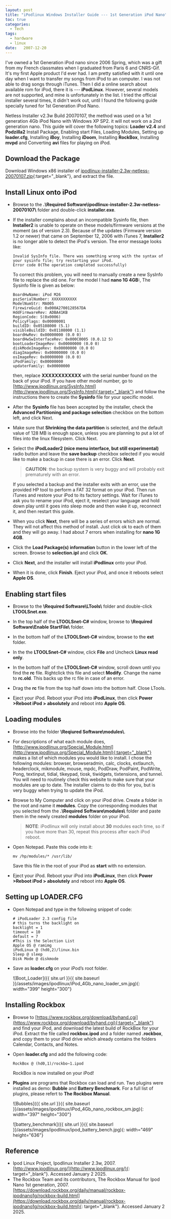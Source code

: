 ```yaml
---
layout: post
title: "iPodlinux Windows Installer Guide --- 1st Generation iPod Nano"
toc: true
categories:
  - Tech
tags:
  - hardware
  - linux
date:   2007-12-20
---
```


I've owned a 1st Generation iPod nano since 2006 Spring, which was a gift from 
my French classmates when I graduated from Paris 6 and CNRS-Gif. It's my first 
Apple product I'd ever had. I am pretty satisfied with it until one day when I 
want to transfer my songs from iPod to an computer. I was not able to drag songs 
through iTunes. Then I did a online search about available rom for iPod, there 
it is --- **iPodLinux**. However, several models are not supported, and mine is 
unfortunately in the list. I tried the official installer several times, it 
didn't work out, until I found the following guide specially tuned for 1st 
Generation iPod Nano.

Netless Installer v2.3w Build 20070107, the method was used on a 1st generation 
4Gb iPod Nano with Windows XP SP2. it will not work on a 2nd generation nano. 
This guide will cover the following topics: **Loader v2.4** and **Podzilla2** 
Install Package, Enabling start Files, Loading Modules, Setting up **loader.cfg**, 
Installing **iBoy**, Installing **iDoom**, Installing **RockBox**, Installing 
**mvpd** and Converting **avi** files for playing on iPod.

## Download the Package

Download Windows x86 installer of [ipodlinux-installer-2.3w-netless-20070107.zip](http://www.ipodlinux.org/Installer_2/ipodlinux-installer-2.3w-netless-20070107.zip){:target="_blank"}, and extract the file. 

## Install Linux onto iPod

 + Browse to the **.\Required Software\ipodlinux-installer-2.3w-netless-20070107\\** 
   folder and double-click **installer.exe**. 
   
 + If the installer complains about an incompatible Sysinfo file, then **Installer2** 
   is unable to operate on these models/firmware versions at the moment (as of 
   version 2.3). Because of the updates (Firmware version 1.2 or newer) that 
   came on September 12, 2006 with iTunes 7, **Installer2** is no longer able to 
   detect the iPod's version. The error message looks like: 
   
   ~~~console
   Invalid SysInfo file. There was something wrong with the syntax of your sysinfo file; try restarting your iPod.
   Error code 0(The operation completed successfully)
   ~~~
   
   To correct this problem, you will need to manually create a new SysInfo file 
   to replace the old one. For the model I had **nano 1G 4GB:**, The Sysinfo file 
   is given as below: 
    
   ~~~console
   BoardHwName: iPod M26
   pszSerialNumber: XXXXXXXXXXX
   ModelNumStr: MA005
   FirewireGuid: 0x000A2700128567DA
   HddFirmwareRev: ADBA41KB
   RegionCode: S(0x0006)
   PolicyFlags: 0x00000001
   buildID: 0x05108000 (5.1)
   visibleBuildID: 0x01108000 (1.1)
   boardHwRev: 0x00000000 (0.0 0)
   boardHwSwInterfaceRev: 0x000C0005 (0.0.12 5)
   bootLoaderImageRev: 0x00000000 (0.0 0)
   diskModeImageRev: 0x00000000 (0.0 0)
   diagImageRev: 0x00000000 (0.0 0)
   osImageRev: 0x00000000 (0.0 0)
   iPodFamily: 0x00000000
   updaterFamily: 0x00000000
   ~~~

   then, replace **XXXXXXXXXXXX** with the serial number found on the back of 
   your iPod. If you have other model number, go to [http://www.ipodlinux.org/SysInfo.html](http://www.ipodlinux.org/SysInfo.html){:target="_blank"} 
   and follow the instructions there to create the **Sysinfo** file for your 
   specific model.
   
 + After the **Sysinfo** file has been accepted by the installer, check the 
   **Advanced Partitioning and package selection** checkbox on the bottom left, 
   and click Next. 
   
 + Make sure that **Shrinking the data partition** is selected, and the default 
   value of 128 MB is enough space, unless you are planning to put a lot of files 
   into the linux filesystem. Click Next. 

 + Select the **iPodLoader2 (nice menu interface, but still experimental)** radio 
   button and leave the **save backup** checkbox selected if you would like to 
   make a backup in case there is an error. Click **Next**.
   
   > **CAUTION**: the backup system is very buggy and will probably exit prematurely 
   with an error. 
   
   If you selected a backup and the installer exits with an error, use the 
   provided HP tool to perform a FAT 32 format on your iPod. Then run iTunes 
   and restore your iPod to its factory settings. Wait for iTunes to ask you to 
   rename your iPod, eject it, reselect your language and hold down play until 
   it goes into sleep mode and then wake it up, reconnect it, and then restart 
   this guide. 

 + When you click **Next**, there will be a series of errors which are normal. 
   They will not affect this method of install. Just click ok to each of them 
   and they will go away. I had about 7 errors when installing for **nano 1G 4GB**.
   
 + Click the **Load Package(s) information** button in the lower left of the 
   screen. Browse to **selection.ipl** and click **OK**.
   
 + Click **Next**, and the installer will install **iPodlinux** onto your iPod.
 
 + When it is done, click **Finish**. Eject your iPod, and once it reboots 
   select **Apple OS**.
   
## Enabling start files

 + Browse to the **\Required Software\LTools\\** folder and double-click **LTOOLSnet.exe**.
 
 + In the top half of the **LTOOLSnet-C#** window, browse to **\Required Software\Enable StartFile\\** folder.
 
 + In the bottom half of the **LTOOLSnet-C#** window, browse to the **ext** folder.
 
 + In the the **LTOOLSnet-C#** window, click **File** and Uncheck **Linux read only**. 
 
 + In the bottom half of the **LTOOLSnet-C#** window, scroll down until you find 
   the **rc** file. Rightclick this file and select **Modify**. Change the name 
   to **rc.old**. This backs up the rc file in case of an error.
   
 + Drag the **rc** file from the top half down into the bottom half. Close LTools.
 
 + Eject your iPod. Reboot your iPod into **iPodLinux**, then click 
   **Power >Reboot iPod > absolutely** and reboot into **Apple OS**.
   
## Loading modules

 + Browse into the folder **\Reqiured Software\modules\\**.
 
 + For descriptions of what each module does, [http://www.ipodlinux.org/Special_Module.html](http://www.ipodlinux.org/Special_Module.html){:target="_blank"} 
   makes a list of which modules you would like to install. I chose the following 
   modules: browser, browseradmin, calc, clocks, extlaunch, headerclock, 
   mikmodule, mouse, mpdc, PodDraw, PodPaint, PodWrite, Pong, textinput, tidial, 
   tikeypad, tiosk, tiwidgets, tixtensions, and tunnel. You will need to 
   routinely check this website to make sure that your modules are up to date. 
   The installer claims to do this for you, but is very buggy when trying to 
   update the iPod.
   
 + Browse to My Computer and click on your iPod drive. Create a folder in the 
   root and name it **modules**. Copy the corresponding modules that you 
   selected from the **.\Required Software\modules\\** folder and paste them in 
   the newly created **modules** folder on your iPod. 
   
   > **NOTE**: iPodlinux will only install about **30** modules each time, so if you have more than 30, repeat this process after each iPod reboot.
   
 + Open Notepad. Paste this code into it: 
   
   ~~~console
   mv /hp/modules/* /usr/lib/
   ~~~
   
   Save this file in the root of your iPod as **start** with no extension.
 
 + Eject your iPod. Reboot your iPod into **iPodLinux**, then click 
   **Power >Reboot iPod > absolutely** and reboot into **Apple OS**.
   
## Setting up LOADER.CFG

 + Open Notepad and type in the following snippet of code:
 
   ~~~console
   # iPodLoader 2.3 config file
   # this turns the backlight on
   backlight = 1
   timeout = 10
   default = 7
   #This is the Selection List
   Apple OS @ ramimg
   iPodLinux @ (hd0,2)/linux.bin
   Sleep @ sleep
   Disk Mode @ diskmode
   ~~~
 
 + Save as **loader.cfg** on your iPod’s root folder.
 
   ![Boot_Loader]({{ site.url }}{{ site.baseurl }}/assets/images/ipodlinux/iPod_4Gb_nano_loader_sm.jpg){: width="399" height="300"}
   
## Installing Rockbox

 + Browse to [https://www.rockbox.org/download/byhand.cgi](https://www.rockbox.org/download/byhand.cgi){:target="_blank"}  
   and find your iPod, and download the latest build of RockBox for your iPod. 
   Extract the file called **rockbox.ipod** and a folder named **.rockbox**, 
   and copy them to your iPod drive which already contains the folders Calendar, 
   Contacts, and Notes.
   
 + Open **loader.cfg** and add the following code:
 
   ~~~console
   RockBox @ (hd0,1)/rockbo~1.ipod
   ~~~
   
   RockBox is now installed on your iPod! 
   
 + **Plugins** are programs that Rockbox can load and run. Two plugins were 
   installed as demo: **Bubble** and **Battery Benchmark**. For a full list of 
   plugins, please refert to **The Rockbox Manual**. 
 
   ![Bubbles]({{ site.url }}{{ site.baseurl }}/assets/images/ipodlinux/iPod_4Gb_nano_rockbox_sm.jpg){: width="397" height="300"}
   
   ![battery_benchmark]({{ site.url }}{{ site.baseurl }}/assets/images/ipodlinux/ipod_battery_bench.jpg){: width="469" height="636"}

## Reference

+ Ipod Linux Project, Ipodlinux Installer 2.3w, 2007. [http://www.ipodlinux.org/](http://www.ipodlinux.org/){: target="_blank"}. Accessed January 2 2025.
+ The Rockbox Team and its contributors, The Rockbox Manual for Ipod Nano 1st generation, 2007. [https://download.rockbox.org/daily/manual/rockbox-ipodnano1g/rockbox-build.html](https://download.rockbox.org/daily/manual/rockbox-ipodnano1g/rockbox-build.html){: target="_blank"}. Accessed January 2 2025.